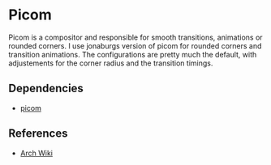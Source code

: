 # Picom

Picom is a compositor and responsible for smooth transitions, animations or
rounded corners. I use jonaburgs version of picom for rounded corners and
transition animations. The configurations are pretty much the default, with
adjustements for the corner radius and the transition timings.

## Dependencies

- [picom](https://github.com/yshui/picom)

## References

- [Arch Wiki](https://wiki.archlinux.org/title/Picom)
